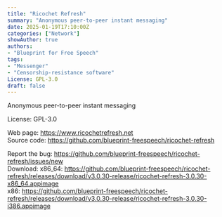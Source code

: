 ```yaml
---
title: "Ricochet Refresh"
summary: "Anonymous peer-to-peer instant messaging"
date: 2025-01-19T17:10:00Z
categories: ["Network"]
showAuthor: true
authors:
- "Blueprint for Free Speech"
tags: 
- "Messenger"
- "Censorship-resistance software"
License: GPL-3.0
draft: false
---
```


Anonymous peer-to-peer instant messaging

License: GPL-3.0

Web page: <https://www.ricochetrefresh.net>  
Source code: <https://github.com/blueprint-freespeech/ricochet-refresh>

Report the bug: <https://github.com/blueprint-freespeech/ricochet-refresh/issues/new>  
Download:   x86_64: <https://github.com/blueprint-freespeech/ricochet-refresh/releases/download/v3.0.30-release/ricochet-refresh-3.0.30-x86_64.appimage>  
            x86: <https://github.com/blueprint-freespeech/ricochet-refresh/releases/download/v3.0.30-release/ricochet-refresh-3.0.30-i386.appimage>
